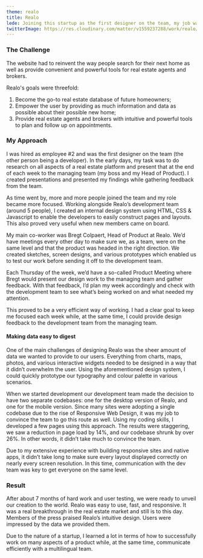 ```yaml
---
theme: realo
title: Realo
lede: Joining this startup as the first designer on the team, my job was to create a design system flexible enough to be used on a variety of platforms.
twitterImage: https://res.cloudinary.com/matter/v1559237288/work/realo/twitterCard.png
---
```

### The Challenge
The website had to reinvent the way people search for their next home as well as provide convenient and powerful tools for real estate agents and brokers.

Realo's goals were threefold:
1. Become the go-to real estate database of future homeowners;
2. Empower the user by providing as much information and data as possible about their possible new home;
3. Provide real estate agents and brokers with intuitive and powerful tools to plan and follow up on appointments.

### My Approach
I was hired as employee #2 and was the first designer on the team (the other person being a developer). In the early days, my task was to do research on all aspects of a real estate platform and present that at the end of each week to the managing team (my boss and my Head of Product). I created presentations and presented my findings while gathering feedback from the team.

As time went by, more and more people joined the team and my role became more focused. Working alongside Realo’s development team (around 5 people), I created an internal design system using HTML, CSS & Javascript to enable the developers to easily construct pages and layouts. This also proved very useful when new members came on board.

My main co-worker was Bregt Colpaert, Head of Product at Realo. We’d have meetings every other day to make sure we, as a team, were on the same level and that the product was headed in the right direction. We created sketches, screen designs, and various prototypes which enabled us to test our work before sending it off to the development team.

Each Thursday of the week, we’d have a so-called Product Meeting where Bregt would present our design work to the managing team and gather feedback. With that feedback, I’d plan my week accordingly and check with the development team to see what’s being worked on and what needed my attention.

This proved to be a very efficient way of working. I had a clear goal to keep me focused each week while, at the same time, I could provide design feedback to the development team from the managing team.

#### Making data easy to digest
One of the main challenges of designing Realo was the sheer amount of data we wanted to provide to our users. Everything from charts, maps, photos, and various interactive widgets needed to be designed in a way that it didn’t overwhelm the user. Using the aforementioned design system, I could quickly prototype our typography and colour palette in various scenarios.

When we started development our development team made the decision to have two separate codebases: one for the desktop version of Realo, and one for the mobile version. Since many sites were adopting a single codebase due to the rise of Responsive Web Design, it was my job to convince the team to go this route as well. Using my coding skills, I developed a few pages using this approach. The results were staggering, we saw a reduction in page load by 14%, and our codebase shrunk by over 26%. In other words, it didn’t take much to convince the team.

Due to my extensive experience with building responsive sites and native apps, it didn’t take long to make sure every layout displayed correctly on nearly every screen resolution. In this time, communication with the dev team was key to get everyone on the same level.

### Result
After about 7 months of hard work and user testing, we were ready to unveil our creation to the world. Realo was easy to use, fast, and responsive. It was a real breakthrough in the real estate market and still is to this day. Members of the press praised Realo’s intuitive design. Users were impressed by the data we provided them.

Due to the nature of a startup, I learned a lot in terms of how to successfully work on many aspects of a product while, at the same time, communicate efficiently with a multilingual team.